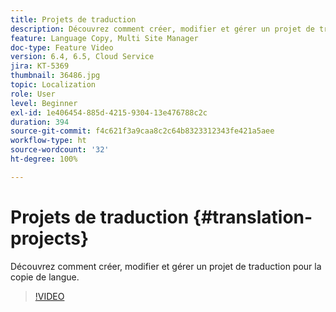 ```yaml
---
title: Projets de traduction
description: Découvrez comment créer, modifier et gérer un projet de traduction pour la copie de langue.
feature: Language Copy, Multi Site Manager
doc-type: Feature Video
version: 6.4, 6.5, Cloud Service
jira: KT-5369
thumbnail: 36486.jpg
topic: Localization
role: User
level: Beginner
exl-id: 1e406454-885d-4215-9304-13e476788c2c
duration: 394
source-git-commit: f4c621f3a9caa8c2c64b8323312343fe421a5aee
workflow-type: ht
source-wordcount: '32'
ht-degree: 100%

---
```


# Projets de traduction {#translation-projects}

Découvrez comment créer, modifier et gérer un projet de traduction pour la copie de langue.

>[!VIDEO](https://video.tv.adobe.com/v/36486?quality=12&learn=on)
